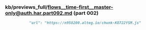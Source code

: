 ### kb/previews_full/flows__time-first__master-only@auth.har.part092.md (part 002)

```md
           "url": "https://n958200.alteg.io/chunk-KO722YSM.js"
```

```
